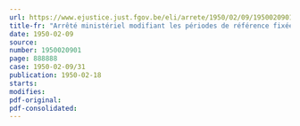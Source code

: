 ```yaml
---
url: https://www.ejustice.just.fgov.be/eli/arrete/1950/02/09/1950020901/justel
title-fr: "Arrêté ministériel modifiant les périodes de référence fixées pour la reconnaissance et pour la révision de l'admissibilité aux allocations de chômage des femmes mariées, dont les revenus professionnels ne constituent pas la principale ressource du ménage. - Industrie du vêtement et de la confection."
date: 1950-02-09
source:
number: 1950020901
page: 888888
case: 1950-02-09/31
publication: 1950-02-18
starts:
modifies:
pdf-original:
pdf-consolidated:
---
```


